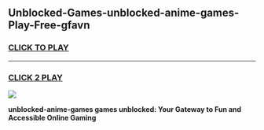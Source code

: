 
## Unblocked-Games-unblocked-anime-games-Play-Free-gfavn
<h3>
<a href="https://premium76.site?title=unblocked-anime-games&ref=18A1">CLICK TO PLAY</a></h3>
<hr>

<h3>
<a href="https://premium76.site?title=unblocked-anime-games&ref=18A1">CLICK 2 PLAY</a>
  
</h3>

<a href="https://premium76.site?title=unblocked-anime-games&ref=18A1"><img src="https://clearcache.store/games.png"></a>


**unblocked-anime-games games unblocked: Your Gateway to Fun and Accessible Online Gaming**
